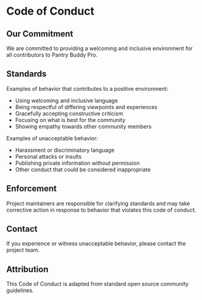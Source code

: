 # Code of Conduct

## Our Commitment

We are committed to providing a welcoming and inclusive environment for all contributors to Pantry Buddy Pro.

## Standards

Examples of behavior that contributes to a positive environment:

- Using welcoming and inclusive language
- Being respectful of differing viewpoints and experiences
- Gracefully accepting constructive criticism
- Focusing on what is best for the community
- Showing empathy towards other community members

Examples of unacceptable behavior:

- Harassment or discriminatory language
- Personal attacks or insults
- Publishing private information without permission
- Other conduct that could be considered inappropriate

## Enforcement

Project maintainers are responsible for clarifying standards and may take corrective action in response to behavior that violates this code of conduct.

## Contact

If you experience or witness unacceptable behavior, please contact the project team.

## Attribution

This Code of Conduct is adapted from standard open source community guidelines.
